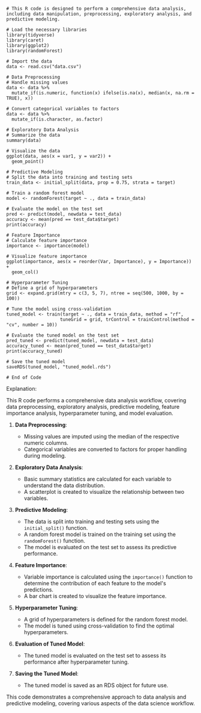 ```
# This R code is designed to perform a comprehensive data analysis, including data manipulation, preprocessing, exploratory analysis, and predictive modeling.

# Load the necessary libraries
library(tidyverse)
library(caret)
library(ggplot2)
library(randomForest)

# Import the data
data <- read.csv("data.csv")

# Data Preprocessing
# Handle missing values
data <- data %>%
  mutate_if(is.numeric, function(x) ifelse(is.na(x), median(x, na.rm = TRUE), x))

# Convert categorical variables to factors
data <- data %>%
  mutate_if(is.character, as.factor)

# Exploratory Data Analysis
# Summarize the data
summary(data)

# Visualize the data
ggplot(data, aes(x = var1, y = var2)) +
  geom_point()

# Predictive Modeling
# Split the data into training and testing sets
train_data <- initial_split(data, prop = 0.75, strata = target)

# Train a random forest model
model <- randomForest(target ~ ., data = train_data)

# Evaluate the model on the test set
pred <- predict(model, newdata = test_data)
accuracy <- mean(pred == test_data$target)
print(accuracy)

# Feature Importance
# Calculate feature importance
importance <- importance(model)

# Visualize feature importance
ggplot(importance, aes(x = reorder(Var, Importance), y = Importance)) +
  geom_col()

# Hyperparameter Tuning
# Define a grid of hyperparameters
grid <- expand.grid(mtry = c(3, 5, 7), ntree = seq(500, 1000, by = 100))

# Tune the model using cross-validation
tuned_model <- train(target ~ ., data = train_data, method = "rf",
                    tuneGrid = grid, trControl = trainControl(method = "cv", number = 10))

# Evaluate the tuned model on the test set
pred_tuned <- predict(tuned_model, newdata = test_data)
accuracy_tuned <- mean(pred_tuned == test_data$target)
print(accuracy_tuned)

# Save the tuned model
saveRDS(tuned_model, "tuned_model.rds")

# End of Code
```
Explanation:

This R code performs a comprehensive data analysis workflow, covering data preprocessing, exploratory analysis, predictive modeling, feature importance analysis, hyperparameter tuning, and model evaluation.

1. **Data Preprocessing**:
   - Missing values are imputed using the median of the respective numeric columns.
   - Categorical variables are converted to factors for proper handling during modeling.

2. **Exploratory Data Analysis**:
   - Basic summary statistics are calculated for each variable to understand the data distribution.
   - A scatterplot is created to visualize the relationship between two variables.

3. **Predictive Modeling**:
   - The data is split into training and testing sets using the `initial_split()` function.
   - A random forest model is trained on the training set using the `randomForest()` function.
   - The model is evaluated on the test set to assess its predictive performance.

4. **Feature Importance**:
   - Variable importance is calculated using the `importance()` function to determine the contribution of each feature to the model's predictions.
   - A bar chart is created to visualize the feature importance.

5. **Hyperparameter Tuning**:
   - A grid of hyperparameters is defined for the random forest model.
   - The model is tuned using cross-validation to find the optimal hyperparameters.

6. **Evaluation of Tuned Model**:
   - The tuned model is evaluated on the test set to assess its performance after hyperparameter tuning.

7. **Saving the Tuned Model**:
   - The tuned model is saved as an RDS object for future use.

This code demonstrates a comprehensive approach to data analysis and predictive modeling, covering various aspects of the data science workflow.
